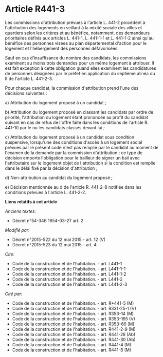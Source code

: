 # Article R441-3

Les commissions d'attribution prévues à l'article L. 441-2 procèdent à l'attribution des logements en veillant à la mixité
sociale des villes et quartiers selon les critères et au bénéfice, notamment, des demandeurs prioritaires définis aux
articles L. 441-1, L. 441-1-1 et L. 441-1-2 ainsi qu'au bénéfice des personnes visées au plan départemental d'action pour le
logement et l'hébergement des personnes défavorisées. 

Sauf en cas d'insuffisance du nombre des candidats, les commissions examinent au moins trois demandes pour un même logement à
attribuer. Il est fait exception à cette obligation quand elles examinent les candidatures de personnes désignées par le
préfet en application du septième alinéa du II de l'article L. 441-2-3. 

Pour chaque candidat, la commission d'attribution prend l'une des décisions suivantes : 

a) Attribution du logement proposé à un candidat ; 

b) Attribution du logement proposé en classant les candidats par ordre de priorité, l'attribution du logement étant prononcée
au profit du candidat suivant en cas de refus de l'offre faite dans les conditions de l'article R. 441-10 par le ou les
candidats classés devant lui ; 

c) Attribution du logement proposé à un candidat sous condition suspensive, lorsqu'une des conditions d'accès à un logement
social prévues par le présent code n'est pas remplie par le candidat au moment de l'examen de la demande par la commission
d'attribution ; ce type de décision emporte l'obligation pour le bailleur de signer un bail avec l'attributaire sur le
logement objet de l'attribution si la condition est remplie dans le délai fixé par la décision d'attribution ; 

d) Non-attribution au candidat du logement proposé ; 

e) Décision mentionnée au d de l'article R. 441-2-8 notifiée dans les conditions prévues à l'article L. 441-2-2.

**Liens relatifs à cet article**

_Anciens textes_:

  - Décret n°54-346 1954-03-27 art. 2

_Modifié par_:

  - Décret n°2015-522 du 12 mai 2015 - art. 12 (V)
  - Décret n°2015-523 du 12 mai 2015 - art. 4

_Cite_:

  - Code de la construction et de l'habitation. - art. L441-1
  - Code de la construction et de l'habitation. - art. L441-1-1
  - Code de la construction et de l'habitation. - art. L441-1-2
  - Code de la construction et de l'habitation. - art. L441-2
  - Code de la construction et de l'habitation. - art. L441-2-3

_Cité par_:

  - Code de la construction et de l'habitation. - art. R*441-5 (M)
  - Code de la construction et de l'habitation. - art. R331-25-1 (V)
  - Code de la construction et de l'habitation. - art. R353-14 (M)
  - Code de la construction et de l'habitation. - art. R353-195 (V)
  - Code de la construction et de l'habitation. - art. R353-69 (M)
  - Code de la construction et de l'habitation. - art. R441-2-9 (M)
  - Code de la construction et de l'habitation. - art. R441-28 (Ab)
  - Code de la construction et de l'habitation. - art. R441-30 (Ab)
  - Code de la construction et de l'habitation. - art. R441-4 (M)
  - Code de la construction et de l'habitation. - art. R441-8 (M)

